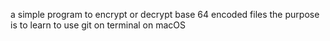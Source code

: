 a simple program to encrypt or decrypt base 64 encoded files
the purpose is to learn to use git on terminal on macOS
